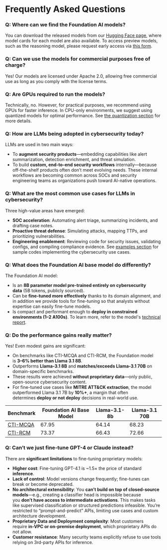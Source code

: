 # Frequently Asked Questions

### Q: Where can we find the Foundation AI models?
You can download the released models from our [Hugging Face page](https://huggingface.co/fdtn-ai), where model cards for each model are also available.
To access preview models, such as the reasoning model, please request early access via [this form](https://fdtn.ai/early-access).

### Q: Can we use the models for commercial purposes free of charge?
Yes! Our models are licensed under Apache 2.0, allowing free commercial use as long as you comply with the license terms.

### Q: Are GPUs required to run the models?
Technically, no. However, for practical purposes, we recommend using GPUs for faster inference.
In CPU-only environments, we suggest using quantized models for optimal performance. See [the quantization section](https://github.com/RobustIntelligence/foundation-ai-cookbook/tree/main/3_adoptions/quantization) for more details.

### Q: How are LLMs being adopted in cybersecurity today?
LLMs are used in two main ways:
- To **augment security products**—embedding capabilities like alert summarization, detection enrichment, and threat simulation.
- To build **custom, end-to-end security workflows** internally—because off-the-shelf products often don’t meet evolving needs.
These internal workflows are becoming common across SOCs and security engineering teams as organizations push toward AI-native operations.

### Q: What are the most common use cases for LLMs in cybersecurity?
Three high-value areas have emerged:
- **SOC acceleration**: Automating alert triage, summarizing incidents, and drafting case notes.
- **Proactive threat defense**: Simulating attacks, mapping TTPs, and prioritizing vulnerabilities.
- **Engineering enablement**: Reviewing code for security issues, validating configs, and compiling compliance evidence.
See [examples section](https://github.com/RobustIntelligence/foundation-ai-cookbook/tree/main/2_examples) for sample codes implementing the cybersecurity use cases.

### Q: What does the Foundation AI base model do differently?
The Foundation AI model:
- Is an **8B parameter model pre-trained entirely on cybersecurity data** (5B tokens, publicly sourced).
- Can be **fine-tuned more effectively** thanks to its domain alignment, and in addition we provide tools for fine-tuning so that analysts without expertise can easily fine-tune models.
- Is compact and performant enough to **deploy in constrained environments (1–2 A100s)**.
To learn more, refer to the model's [technical report](https://arxiv.org/abs/2504.21039).

### Q: Do the performance gains really matter?
Yes! Even modest gains are significant:
- On benchmarks like CTI-MCQA and CTI-RCM, the Foundation model is **3–6% better than Llama 3.1 8B**.
- Outperforms **Llama-3.1 8B** and **matches/exceeds Llama-3.1 70B** on domain-specific benchmarks.
- These results were achieved **without proprietary data**—only public, open-source cybersecurity content.
- For fine-tuned use cases like **MITRE ATT&CK extraction**, the model outperformed Llama 3.1 7B by **10%+**, a margin that often determines **deploy or not deploy** decisions in real-world use.

| **Benchmark** | **Foundation AI Base Model** | **Llama-3.1-8b**  | **Llama-3.1 70B** |
| --- | --- | --- | --- |
| [CTI-MCQA](https://proceedings.neurips.cc/paper_files/paper/2024/hash/5acd3c628aa1819fbf07c39ef73e7285-Abstract-Datasets_and_Benchmarks_Track.html) | 67.95 | 64.14 | 68.23 |
| [CTI-RCM](https://proceedings.neurips.cc/paper_files/paper/2024/hash/5acd3c628aa1819fbf07c39ef73e7285-Abstract-Datasets_and_Benchmarks_Track.html) | 73.37 | 66.43 | 72.66 |

### Q: Can’t we just fine-tune GPT-4 or Claude instead?
There are **significant limitations** to fine-tuning proprietary models:
- **Higher cost**: Fine-tuning GPT-4.1 is ~1.5× the price of standard **inference**.
- **Lack of control**: Model versions change frequently; fine-tunes can break or become deprecated.
- **No architectural extensibility**: You **can’t build on top of closed-source models**—e.g., creating a classifier head is impossible because you **don’t have access to intermediate activations**. This makes tasks like supervised classification or structured predictions infeasible. You’re restricted to “prompt-and-predict” APIs, limiting use cases and custom architecture development.
- **Proprietary Data and Deployment complexity**: Most customers require **in-VPC or on-premise deployment**, which proprietary APIs do not allow.
- **Customer resistance**: Many security teams explicitly refuse to use tools relying on 3rd-party APIs for inference.
